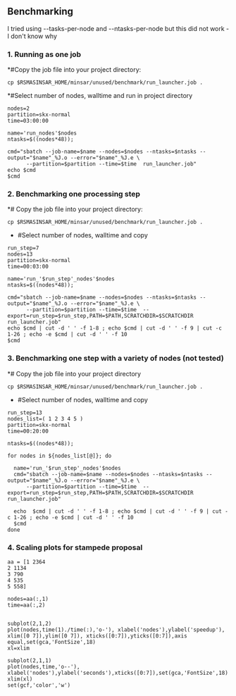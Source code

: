 ## Benchmarking

I tried using --tasks-per-node and --ntasks-per-node but this did not work - I don't know why
### 1. Running as one job
*#Copy the job file into your project directory:
```
cp $RSMASINSAR_HOME/minsar/unused/benchmark/run_launcher.job .
```
*#Select number of nodes, walltime and run in project directory

```
nodes=2
partition=skx-normal
time=03:00:00

name='run_nodes'$nodes
ntasks=$((nodes*48));

cmd="sbatch --job-name=$name --nodes=$nodes --ntasks=$ntasks --output="$name"_%J.o --error="$name"_%J.e \
      --partition=$partition --time=$time  run_launcher.job"
echo $cmd
$cmd
```

### 2. Benchmarking one processing step
*# Copy the job file into your project directory:
```
cp $RSMASINSAR_HOME/minsar/unused/benchmark/run_launcher.job .
```
* #Select number of nodes, walltime and copy

```
run_step=7
nodes=13
partition=skx-normal
time=00:03:00

name='run_'$run_step'_nodes'$nodes
ntasks=$((nodes*48));

cmd="sbatch --job-name=$name --nodes=$nodes --ntasks=$ntasks --output="$name"_%J.o --error="$name"_%J.e \
      --partition=$partition --time=$time  --export=run_step=$run_step,PATH=$PATH,SCRATCHDIR=$SCRATCHDIR run_launcher.job"
echo $cmd | cut -d ' ' -f 1-8 ; echo $cmd | cut -d ' ' -f 9 | cut -c 1-26 ; echo -e $cmd | cut -d ' ' -f 10
$cmd
```

### 3. Benchmarking one step with a variety of nodes (not tested)
*# Copy the job file into your project directory
```
cp $RSMASINSAR_HOME/minsar/unused/benchmark/run_launcher.job .
```
* #Select number of nodes, walltime and copy 

```
run_step=13
nodes_list=( 1 2 3 4 5 )
partition=skx-normal
time=00:20:00

ntasks=$((nodes*48));

for nodes in ${nodes_list[@]}; do

  name='run_'$run_step'_nodes'$nodes
  cmd="sbatch --job-name=$name --nodes=$nodes --ntasks=$ntasks --output="$name"_%J.o --error="$name"_%J.e \
      --partition=$partition --time=$time  --export=run_step=$run_step,PATH=$PATH,SCRATCHDIR=$SCRATCHDIR run_launcher.job"
  
  echo  $cmd | cut -d ' ' -f 1-8 ; echo $cmd | cut -d ' ' -f 9 | cut -c 1-26 ; echo -e $cmd | cut -d ' ' -f 10
  $cmd
done
```

### 4. Scaling plots for stampede proposal
```
aa = [1 2364
2 1134
3 790
4 535
5 558]

nodes=aa(:,1)
time=aa(:,2)


subplot(2,1,2)
plot(nodes,time(1)./time(:),'o-'), xlabel('nodes'),ylabel('speedup'), xlim([0 7]),ylim([0 7]), xticks([0:7]),yticks([0:7]),axis equal,set(gca,'FontSize',18)
xl=xlim

subplot(2,1,1)
plot(nodes,time,'o--'), xlabel('nodes'),ylabel('seconds'),xticks([0:7]),set(gca,'FontSize',18)
xlim(xl)
set(gcf,'color','w')
```

